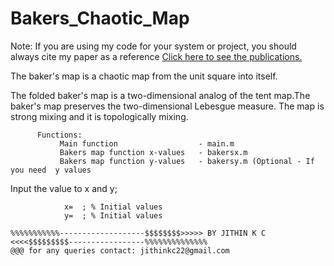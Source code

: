 # Bakers_Chaotic_Map

Note: If you are using my code for your system or project, you should always cite my paper as a reference
 <a href ="https://docs.google.com/document/d/1AbCxFoUhdOCppM8novgCdOv0F9mqYe7HlBU7yX7Svx0/edit?usp=sharing">Click here to see the publications.</a>


The baker's map is a chaotic map from the unit square into itself.

The folded baker's map is a two-dimensional analog of the tent map.The baker's map preserves the two-dimensional Lebesgue measure. The map is strong mixing and it is topologically mixing.

          Functions:
               Main function                  - main.m
               Bakers map function x-values   - bakersx.m
               Bakers map function y-values   - bakersy.m (Optional - If you need  y values
Input the value to x and y;

                x=  ; % Initial values
                y=  ; % Initial values
    
    %%%%%%%%%%%-------------------$$$$$$$$>>>>> BY JITHIN K C <<<<$$$$$$$$$-----------------%%%%%%%%%%%%%%
    @@@ for any queries contact: jithinkc22@gmail.com
